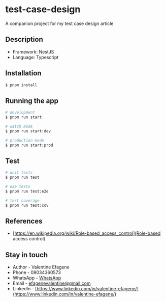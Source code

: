 # test-case-design
A companion project for my test case design article

## Description
- Framework: NestJS
- Language: Typescript

## Installation

```bash
$ pnpm install
```

## Running the app

```bash
# development
$ pnpm run start

# watch mode
$ pnpm run start:dev

# production mode
$ pnpm run start:prod
```

## Test

```bash
# unit tests
$ pnpm run test

# e2e tests
$ pnpm run test:e2e

# test coverage
$ pnpm run test:cov
```

## References
- [https://en.wikipedia.org/wiki/Role-based_access_control](Role-based access control)

## Stay in touch

- Author - Valentine Efagene
- Phone - 09034360573
- WhatsApp - [WhatsApp](https://wa.me/23434360573)
- Email - [efagenevalentine@gmail.com](mailto:efagenevalentine@gmail.com)
- LinkedIn - [https://www.linkedin.com/in/valentine-efagene/](https://www.linkedin.com/in/valentine-efagene/)